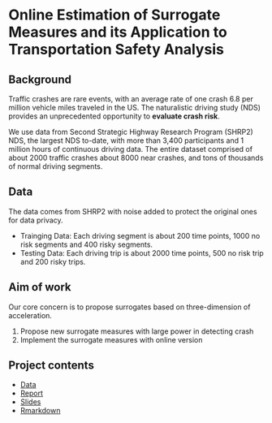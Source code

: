 # Online Estimation of Surrogate Measures and its Application to Transportation Safety Analysis

## Background 

Traffic crashes are rare events, with an average rate of one crash 6.8 per million vehicle miles traveled in the US.
The naturalistic driving study (NDS) provides an unprecedented opportunity to **evaluate crash risk**.

We use data from Second Strategic Highway Research Program (SHRP2) NDS, the largest NDS to-date, with more than 3,400 participants
and 1 million hours of continuous driving data. The entire dataset comprised of about 2000 traffic crashes about 8000 near crashes, and tons of thousands of normal
driving segments.


## Data

The data comes from SHRP2 with noise added to protect the original ones for data privacy.

- Trainging Data: Each driving segment is about 200 time points, 1000 no risk segments and 400 risky segments.
- Testing Data: Each driving trip is about 2000 time points, 500 no risk trip and 200 risky trips.

## Aim of work

Our core concern is to propose surrogates based on three-dimension of acceleration.

1. Propose new surrogate measures with large power in detecting crash
2. Implement the surrogate measures with online version

## Project contents

- [Data](https://github.com/codeandworld/OnlineSurrogate/tree/main/data)
- [Report](https://github.com/codeandworld/OnlineSurrogate/blob/main/FinalReport.pdf)
- [Slides](https://github.com/codeandworld/OnlineSurrogate/blob/main/slides/onlinetraffic.pdf)
- [Rmarkdown](https://github.com/codeandworld/OnlineSurrogate/blob/main/code/OnlineSurrogate.Rmd)
